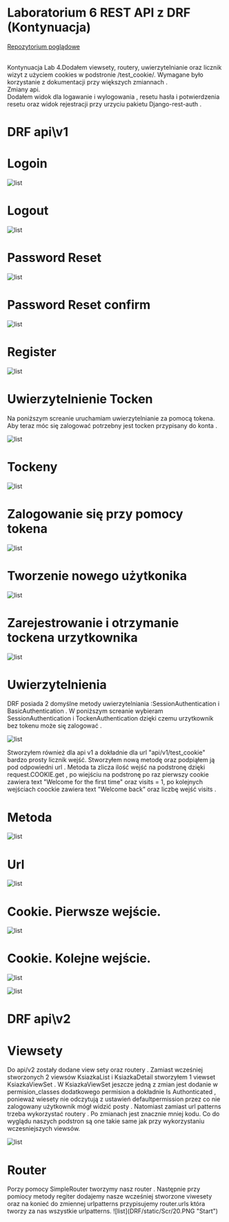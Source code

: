 # Laboratorium 6 REST API z DRF (Kontynuacja)
<p><a href = "https://github.com/wsvincent/restapiswithdjango">Repozytorium poglądowe </a></p>
<br>
Kontynuacja Lab 4.Dodałem viewsety, routery, uwierzytelnianie oraz licznik wizyt z użyciem cookies w podstronie /test_cookie/. Wymagane było korzystanie z dokumentacji przy większych zmiannach .
<br>
Zmiany api.
<br>
Dodałem widok dla logawanie i wylogowania , resetu hasła i potwierdzenia resetu oraz widok rejestracji przy urzyciu pakietu Django-rest-auth .

<h1>DRF api\v1</h1>
<h1>Logoin</h1>

![list](DRF/static/Scr/1.PNG "Start")
<h1>Logout</h1>

![list](DRF/static/Scr/2.PNG "Start")
<h1>Password Reset</h1>

![list](DRF/static/Scr/3.PNG "Start")
<h1>Password Reset confirm</h1>

![list](DRF/static/Scr/4.PNG "Start")
<h1>Register</h1>

![list](DRF/static/Scr/5.PNG "Start")
<h1>Uwierzytelnienie Tocken</h1>

Na poniższym screanie uruchamiam uwierzytelnianie za pomocą tokena. Aby teraz móc się zalogować potrzebny jest tocken przypisany do konta . 

![list](DRF/static/Scr/8.PNG "Start")
<h1>Tockeny</h1>

![list](DRF/static/Scr/6.PNG "Start")
<h1>Zalogowanie się przy pomocy tokena</h1>

![list](DRF/static/Scr/10.PNG "Start")

<h1>Tworzenie nowego użytkonika </h1>

![list](DRF/static/Scr/12.PNG "Start")
<h1>Zarejestrowanie i otrzymanie tockena urzytkownika </h1>

![list](DRF/static/Scr/13.PNG "Start")

<h1>Uwierzytelnienia</h1>
DRF posiada 2 domyślne metody uwierzytelniania :SessionAuthentication i BasicAuthentication .  W poniższym screanie wybieram SessionAuthentication i TockenAuthentication dzięki czemu urzytkownik bez tokenu może się zalogować .

![list](DRF/static/Scr/9.PNG "Start")


Stworzyłem również dla api v1 a dokładnie dla url "api/v1/test_cookie" bardzo prosty licznik wejść. Stworzyłem nową metodę oraz podpiąłem ją pod odpowiedni url . Metoda ta zlicza ilość wejść na podstronę dzięki request.COOKIE.get , po wiejściu na podstronę po raz pierwszy cookie zawiera text "Welcome for the first time" oraz visits = 1, po kolejnych wejściach coockie zawiera text "Welcome back" oraz liczbę wejść visits .   

<h1>Metoda</h1>

![list](DRF/static/Scr/16.PNG "Start")
<h1>Url</h1>

![list](DRF/static/Scr/17.PNG "Start")
<h1>Cookie. Pierwsze wejście.</h1>

![list](DRF/static/Scr/14.PNG "Start")
<h1>Cookie. Kolejne wejście.</h1>

![list](DRF/static/Scr/18.PNG "Start")

![list](DRF/static/Scr/15.PNG "Start")




<h1>DRF api\v2</h1>
<h1>Viewsety</h1>
Do api/v2 zostały dodane view sety oraz routery .
Zamiast wcześniej stworzonych 2 viewsów KsiazkaList i KsiazkaDetail stworzyłem 1 viewset KsiazkaViewSet . 
W KsiazkaViewSet jeszcze jedną z zmian jest dodanie w permision_classes dodatkowego permision a dokładnie Is Authonticated , ponieważ wiesety nie odczytują z ustawień defaultpermission przez co nie zalogowany użytkownik mógł widzić posty .
Natomiast zamiast url patterns trzeba wykorzystać routery . Po zmianach jest znacznie mniej kodu. Co do wyglądu naszych podstron są one takie same jak przy wykorzystaniu wczesniejszych viewsów.


![list](DRF/static/Scr/19.PNG "Start")

<h1>Router</h1>
Porzy pomocy SimpleRouter tworzymy nasz router . Następnie przy pomiocy metody regiter dodajemy nasze wcześniej stworzone viwesety oraz na konieć do zmiennej urlpatterns przypisujemy router.urls która tworzy za nas wszystkie urlpatterns.
![list](DRF/static/Scr/20.PNG "Start")


